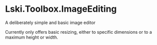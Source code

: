 Lski.Toolbox.ImageEditing
=========================

A deliberately simple and basic image editor

Currently only offers basic resizing, either to specific dimensions or to a maximum height or width.
